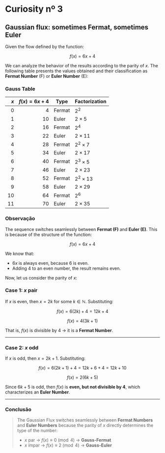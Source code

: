 # Curiosity nº 3

## Gaussian flux: sometimes Fermat, sometimes Euler

Given the flow defined by the function:

$$
f(x) = 6x + 4
$$

We can analyze the behavior of the results according to the parity of $x$. The following table presents the values ​​obtained and their classification as **Fermat Number** (F) or **Euler Number** (E):

### Gauss Table

| $x$ | $f(x) = 6x + 4$ | Type        | Factorization     |
|------:|------------------:|-------------|----------------|
| 0     | 4                | Fermat      | $2^2$        |
| 1     | 10               | Euler       | $2 \times 5$ |
| 2     | 16               | Fermat      | $2^4$        |
| 3     | 22               | Euler       | $2 \times 11$|
| 4     | 28               | Fermat      | $2^2 \times 7$|
| 5     | 34               | Euler       | $2 \times 17$|
| 6     | 40               | Fermat      | $2^3 \times 5$|
| 7     | 46               | Euler       | $2 \times 23$|
| 8     | 52               | Fermat      | $2^2 \times 13$|
| 9     | 58               | Euler       | $2 \times 29$|
| 10    | 64               | Fermat      | $2^6$        |
| 11    | 70               | Euler       | $2 \times 35$|

### Observação

The sequence switches seamlessly between **Fermat (F)** and **Euler (E)**. This is because of the structure of the function:

$$
f(x) = 6x + 4
$$

We know that:
- $6x$ is always even, because 6 is even.
- Adding 4 to an even number, the result remains even.

Now, let us consider the parity of $x$:

### Case 1: $x$ pair
If $x$ is even, then $x = 2k$ for some $k \in \mathbb{N}$. Substituting:

$$
f(x) = 6(2k) + 4 = 12k + 4
$$

$$
f(x) = 4(3k + 1)
$$

That is, $f(x)$ is divisible by 4 → it is a **Fermat Number**.

---

### Case 2: $x$ odd
If $x$ is odd, then $x = 2k + 1$. Substituting:

$$
f(x) = 6(2k + 1) + 4 = 12k + 6 + 4 = 12k + 10
$$

$$
f(x) = 2(6k + 5)
$$

Since $6k + 5$ is odd, then $f(x)$ is **even, but not divisible by 4**, which characterizes an **Euler Number**.

---

### Conclusão

> The Gaussian Flux switches seamlessly between **Fermat Numbers** and **Euler Numbers** because the parity of $x$ directly determines the type of the number:
>
> - $x$ par → $f(x) \equiv 0 \pmod{4}$ → **Gauss-Fermat**
> - $x$ ímpar → $f(x) \equiv 2 \pmod{4}$ → **Gauss-Euler**